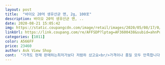 ```yaml
---
layout: post 
title:  "바이오 20억 생유산균 맨, 2g, 100포" 
description: 바이오 20억 생유산균 맨, ..
date: 2020-08-21 15:05:42 
img: https://static.coupangcdn.com/image/retail/images/2020/05/08/17/0/f52a5542-a29a-4304-b065-573f04f40499.jpg 
linkUrl: https://link.coupang.com/re/AFFSDP?lptag=AF3600438&subid=ahnPublicAsk&pageKey=1557476433&itemId=2663329812&vendorItemId=70653917037&traceid=V0-113-908907a7d2f52380 
categories: [1011] 
color: A566FF 
price: 23460 
author: Ask View Shop 
cont:  "가격도 현재 판매하는최저가보다 저렴하 샀고요<br/>가격이나 품질 모두 만족합니다<br/>구매하고보니 이건 for  men 이라는 문구를보고는 잉 이건 뭔가 남자들이 먹는건가?<br/>그때그때 선물로도 받고 또 골박등에서도 구매를 해 쟁여두고 먹다보니 항상  떨어지기 한달전쯤 좋은상품을 좋은가격에 살수있을때 궁새후 먹어보다보니 어떨때 이상품이 좋았는데 다음엔 다른 유산균을 먹다 또 다른걸 먹 고 히ㅣ다보니 유산균도 나한테 맞는것도 있고 아닌것도 있고 그렇더라구요.<br/><br/>기존에 사용하던 락토핏통에 보관했어용^^<br/>깨끗하게 유통기한도 넉넉한 제품으로 받았습니다<br/>남편에게 물어보니 요거트 맛이라고 괜찮다고 합니다<br/>단맛을 좋아하지만 달아도 너무달다고 생각되는 맛<br/>단지 락토핏이랑 비교하면 보관하기가 좀 불편해서<br/>두박스 다먹어보고 향후결정할까함<br/>락토핏이랑 가격비교를 했는데<br/>맨 제품엔 비타민B가 들어있어서 뭔가 더 든든한 느낌입니다<br/>먹기좋은 요거트향과 맛<br/>아침에 소식오는건 살짝 다른가?<br/>앞전에는 바이오 연두색 페밀리라는 문구가 있는걸로 먹었는데 이건 저한테 참 즣더라구요.<br/><br/>연두색은 파우더입자가 좀 거칠다면 이것은 고운가루형이라 먹는건 다 맛있고 좋아요.<br/><br/>유산균이 뭐 특별히 다르지는 않겠죠?<br/>유산균캡슐을 잘 못 삼키는 아들들위해 주문함 골드박스특가로  저렴히 구매해서 만족  꾸준히먹어봐야알겠지만<br/>일단 계속 먹어보려구요.<br/><br/>장활동도 좋고 속도 편하고 전혀 거부감없고 소식도 정확히 오니 이거다 싶어 때마침 골박에나온 바이오 생 유산균을 보고는 바로 구매를 했죠.<br/><br/>저는 매일 유산균을 먹어온지 오래된답니다.<br/><br/>좀더 상세한 글귀를 참고할수있게 적혀있던가 아니면 질문을 드리면 답변이라도 주시던가 다른분이 문의글을 저같은 물음을 올리신걸 답변이 있어 여성들도 상관없다하니 굳이 다 먹을수 있는거라면 MEN(여성도 가능) 이런 참고글도 함께 넣어주셨음 더 좋지 않을까 싶어요.<br/><br/>좋은품질의 상품이 많은분들께도 도움이 많기를 바랍니다.<br/><br/>지금까지 락토핏제품을 먹었는데<br/>커팅용이<br/>특가라 가격이 좀 저렴해서 BYO유산균을 처음 사봤는데<br/>한봉지에 스틱 10개들이<br/>" 
---
```

